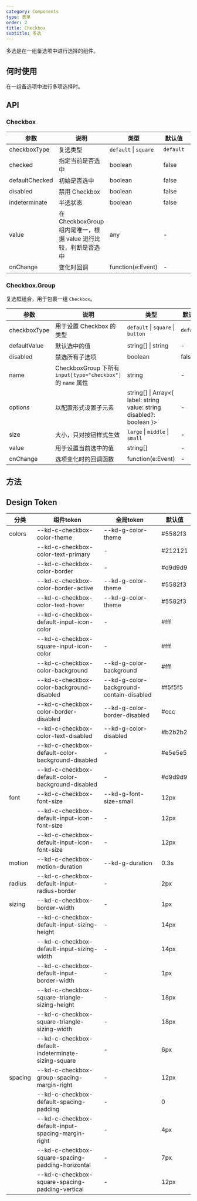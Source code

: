 ```yaml
---
category: Components
type: 表单
order: 2
title: Checkbox
subtitle: 多选
---
```


多选是在一组备选项中进行选择的组件。

## 何时使用

在一组备选项中进行多项选择时。

## API

### Checkbox

| 参数 | 说明 | 类型 | 默认值 | 版本 |
| --- | --- | --- | --- | --- |
| checkboxType | 复选类型 | `default` \| `square` | `default` | 1.0.0 |
| checked | 指定当前是否选中 | boolean | false | 1.0.0 |
| defaultChecked | 初始是否选中 | boolean | false | 1.0.0 |
| disabled | 禁用 Checkbox | boolean | false | 1.0.0 |
| indeterminate | 半选状态 | boolean | false | 1.0.0 |
| value | 在 CheckboxGroup 组内是唯一，根据 value 进行比较，判断是否选中 | any | - | 1.0.0 |
| onChange | 变化时回调 | function(e:Event) | - | 1.0.0 |

### Checkbox.Group

复选框组合，用于包裹一组 `Checkbox`。

| 参数 | 说明 | 类型 | 默认值 | 版本 |
| --- | --- | --- | --- | --- |
| checkboxType | 用于设置 Checkbox 的类型 | `default` \| `square` \| `button` | `default` | 1.0.0 |
| defaultValue | 默认选中的值 | string[] \| string | - | 1.0.0 |
| disabled | 禁选所有子选项 | boolean | false | 1.0.0 |
| name | CheckboxGroup 下所有 `input[type="checkbox"]` 的 `name` 属性 | string | - | 1.0.0 |
| options | 以配置形式设置子元素 | string\[] \| Array&lt;{ label: string value: string disabled?: boolean }> | - | 1.0.0 |
| size | 大小，只对按钮样式生效 | `large` \| `middle` \| `small` | - | 1.0.0 |
| value | 用于设置当前选中的值 | string[] | - | 1.0.0 |
| onChange | 选项变化时的回调函数 | function(e:Event) | - | 1.0.0 |

## 方法

## Design Token

| 分类 | 组件token | 全局token | 默认值 |
| --- | --- | --- | --- |
| colors | --kd-c-checkbox-color-theme | --kd-g-color-theme | #5582f3 |
|  | --kd-c-checkbox-color-text-primary | - | #212121 |
|  | --kd-c-checkbox-color-border | - | #d9d9d9 |
|  | --kd-c-checkbox-color-border-active | --kd-g-color-theme | #5582f3 |
|  | --kd-c-checkbox-color-text-hover | --kd-g-color-theme | #5582f3 |
|  | --kd-c-checkbox-default-input-icon-color | - | #fff |
|  | --kd-c-checkbox-square-input-icon-color | - | #fff |
|  | --kd-c-checkbox-color-background | --kd-g-color-background | #fff |
|  | --kd-c-checkbox-color-background-disabled | --kd-g-color-background-contain-disabled | #f5f5f5 |
|  | --kd-c-checkbox-color-border-disabled | --kd-g-color-border-disabled | #ccc |
|  | --kd-c-checkbox-color-text-disabled | --kd-g-color-disabled | #b2b2b2 |
|  | --kd-c-checkbox-default-color-background-disabled | - | #e5e5e5 |
|  | --kd-c-checkbox-default-color-background-disabled | - | #d9d9d9 |
| font | --kd-c-checkbox-font-size | --kd-g-font-size-small | 12px |
|  | --kd-c-checkbox-default-input-icon-font-size | - | 12px |
|  | --kd-c-checkbox-default-input-icon-font-size | - | 12px |
| motion | --kd-c-checkbox-motion-duration | --kd-g-duration | 0.3s |
| radius | --kd-c-checkbox-default-input-radius-border | - | 2px |
| sizing | --kd-c-checkbox-border-width | - | 1px |
|  | --kd-c-checkbox-default-input-sizing-height | - | 14px |
|  | --kd-c-checkbox-default-input-sizing-width | - | 14px |
|  | --kd-c-checkbox-default-input-border-width | - | 1px |
|  | --kd-c-checkbox-square-triangle-sizing-height | - | 18px |
|  | --kd-c-checkbox-square-triangle-sizing-width | - | 18px |
|  | --kd-c-checkbox-default-indeterminate-sizing-square | - | 6px |
| spacing | --kd-c-checkbox-group-spacing-margin-right | - | 12px |
|  | --kd-c-checkbox-default-spacing-padding | - | 0 |
|  | --kd-c-checkbox-default-input-spacing-margin-right | - | 4px |
|  | --kd-c-checkbox-square-spacing-padding-horizontal | - | 7px |
|  | --kd-c-checkbox-square-spacing-padding-vertical | - | 12px |
